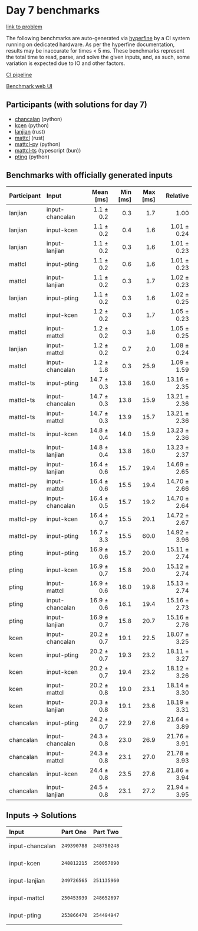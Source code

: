 # Day 7 benchmarks

[link to problem](https://adventofcode.com/2023/day/7)

The following benchmarks are auto-generated via
[hyperfine](https://github.com/sharkdp/hyperfine) by a CI system running on
dedicated hardware. As per the hyperfine documentation, results may be
inaccurate for times < 5 ms. These benchmarks represent the total time to read,
parse, and solve the given inputs, and, as such, some variation is expected due
to IO and other factors.

[CI pipeline](http://ci.papercode.net:8080/teams/main/pipelines/aoc2023)

[Benchmark web UI](https://aoc.ancalagon.black)


## Participants (with solutions for day 7)

- [chancalan](https://github.com/chancalan/aoc2023) (python)
- [kcen](https://github.com/kcen/aoc2023) (python)
- [lanjian](https://github.com/lanjian/aoc-2023) (rust)
- [mattcl](https://github.com/mattcl/aoc2023) (rust)
- [mattcl-py](https://github.com/mattcl/aoc2023-py) (python)
- [mattcl-ts](https://github.com/mattcl/aoc2023-js) (typescript (bun))
- [pting](https://github.com/pting/aoc2023) (python)


## Benchmarks with officially generated inputs

| Participant | Input | Mean [ms] | Min [ms] | Max [ms] | Relative |
|:---|:---|---:|---:|---:|---:|
| lanjian | input-chancalan | 1.1 ± 0.2 | 0.3 | 1.7 | 1.00 |
| lanjian | input-kcen | 1.1 ± 0.2 | 0.4 | 1.6 | 1.01 ± 0.24 |
| lanjian | input-lanjian | 1.1 ± 0.2 | 0.3 | 1.6 | 1.01 ± 0.23 |
| mattcl | input-pting | 1.1 ± 0.2 | 0.6 | 1.6 | 1.01 ± 0.23 |
| mattcl | input-lanjian | 1.1 ± 0.2 | 0.3 | 1.7 | 1.02 ± 0.23 |
| lanjian | input-pting | 1.1 ± 0.2 | 0.3 | 1.6 | 1.02 ± 0.25 |
| mattcl | input-kcen | 1.2 ± 0.2 | 0.3 | 1.7 | 1.05 ± 0.23 |
| mattcl | input-mattcl | 1.2 ± 0.2 | 0.3 | 1.8 | 1.05 ± 0.25 |
| lanjian | input-mattcl | 1.2 ± 0.2 | 0.7 | 2.0 | 1.08 ± 0.24 |
| mattcl | input-chancalan | 1.2 ± 1.8 | 0.3 | 25.9 | 1.09 ± 1.59 |
| mattcl-ts | input-pting | 14.7 ± 0.3 | 13.8 | 16.0 | 13.16 ± 2.35 |
| mattcl-ts | input-chancalan | 14.7 ± 0.3 | 13.8 | 15.9 | 13.21 ± 2.36 |
| mattcl-ts | input-mattcl | 14.7 ± 0.3 | 13.9 | 15.7 | 13.21 ± 2.36 |
| mattcl-ts | input-kcen | 14.8 ± 0.4 | 14.0 | 15.9 | 13.23 ± 2.36 |
| mattcl-ts | input-lanjian | 14.8 ± 0.4 | 13.8 | 16.0 | 13.23 ± 2.37 |
| mattcl-py | input-lanjian | 16.4 ± 0.6 | 15.7 | 19.4 | 14.69 ± 2.65 |
| mattcl-py | input-mattcl | 16.4 ± 0.6 | 15.5 | 19.4 | 14.70 ± 2.66 |
| mattcl-py | input-chancalan | 16.4 ± 0.5 | 15.7 | 19.2 | 14.70 ± 2.64 |
| mattcl-py | input-kcen | 16.4 ± 0.7 | 15.5 | 20.1 | 14.72 ± 2.67 |
| mattcl-py | input-pting | 16.7 ± 3.3 | 15.5 | 60.0 | 14.92 ± 3.96 |
| pting | input-pting | 16.9 ± 0.6 | 15.7 | 20.0 | 15.11 ± 2.74 |
| pting | input-kcen | 16.9 ± 0.7 | 15.8 | 20.0 | 15.12 ± 2.74 |
| pting | input-mattcl | 16.9 ± 0.6 | 16.0 | 19.8 | 15.13 ± 2.74 |
| pting | input-chancalan | 16.9 ± 0.6 | 16.1 | 19.4 | 15.16 ± 2.73 |
| pting | input-lanjian | 16.9 ± 0.7 | 15.8 | 20.7 | 15.16 ± 2.76 |
| kcen | input-chancalan | 20.2 ± 0.7 | 19.1 | 22.5 | 18.07 ± 3.25 |
| kcen | input-pting | 20.2 ± 0.7 | 19.3 | 23.2 | 18.11 ± 3.27 |
| kcen | input-kcen | 20.2 ± 0.7 | 19.4 | 23.2 | 18.12 ± 3.26 |
| kcen | input-mattcl | 20.2 ± 0.8 | 19.0 | 23.1 | 18.14 ± 3.30 |
| kcen | input-lanjian | 20.3 ± 0.8 | 19.1 | 23.6 | 18.19 ± 3.31 |
| chancalan | input-pting | 24.2 ± 0.7 | 22.9 | 27.6 | 21.64 ± 3.89 |
| chancalan | input-chancalan | 24.3 ± 0.8 | 23.0 | 26.9 | 21.76 ± 3.91 |
| chancalan | input-mattcl | 24.3 ± 0.8 | 23.1 | 27.0 | 21.78 ± 3.93 |
| chancalan | input-kcen | 24.4 ± 0.8 | 23.5 | 27.6 | 21.86 ± 3.94 |
| chancalan | input-lanjian | 24.5 ± 0.8 | 23.1 | 27.2 | 21.94 ± 3.95 |


## Inputs -> Solutions

| Input | Part One | Part Two |
|:---|:---|:---|
|input-chancalan|<pre>249390788</pre>|<pre>248750248</pre>|
|input-kcen|<pre>248812215</pre>|<pre>250057090</pre>|
|input-lanjian|<pre>249726565</pre>|<pre>251135960</pre>|
|input-mattcl|<pre>250453939</pre>|<pre>248652697</pre>|
|input-pting|<pre>253866470</pre>|<pre>254494947</pre>|